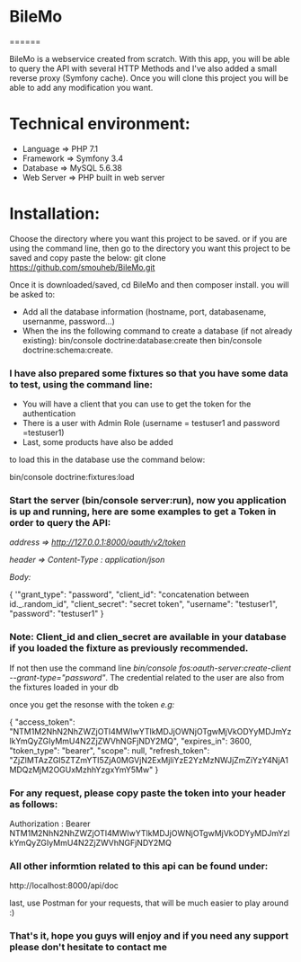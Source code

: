# BileMo
======

BileMo is a webservice created from scratch.
With this app, you will be able to query the API with several HTTP Methods and I've also added a small reverse proxy (Symfony cache).
Once you will clone this project you will be able to add any modification you want.

# Technical environment:

 - Language => PHP 7.1
 - Framework => Symfony 3.4
 - Database => MySQL 5.6.38
 - Web Server => PHP built in web server

# Installation:

Choose the directory where you want this project to be saved.
or if you are using the command line, then go to the directory you want this project to be saved and copy paste the below:
git clone https://github.com/smouheb/BileMo.git

Once it is downloaded/saved, cd BileMo and then composer install.
you will be asked to:
- Add all the database information (hostname, port, databasename, usernanme, password...)
- When the ins the following command to create a database (if not already existing):
    bin/console doctrine:database:create
    then bin/console doctrine:schema:create.

### I have also prepared some fixtures so that you have some data to test, using the command line:

  - You will have a client that you can use to get the token for the authentication
  - There is a user with Admin Role (username = testuser1 and password =testuser1)
  - Last, some products have also be added
  
  to load this in the database use the command below:
  
  bin/console doctrine:fixtures:load

### Start the server (bin/console server:run), now you application is up and running, here are some examples to get a Token in order to query the API:

*address => http://127.0.0.1:8000/oauth/v2/token*

*header => Content-Type : application/json*

*Body:*

{
	'"grant_type": "password",
	"client_id": "concatenation between id._.random_id",
	"client_secret": "secret token",
	"username": "testuser1",
	"password": "testuser1"
}

### Note: Client_id and clien_secret are available in your database if you loaded the fixture as previously recommended. 
If not then use the command line *bin/console fos:oauth-server:create-client --grant-type="password"*.
The credential related to the user are also from the fixtures loaded in your db

once you get the resonse with the token *e.g:*

{
    "access_token": "NTM1M2NhN2NhZWZjOTI4MWIwYTlkMDJjOWNjOTgwMjVkODYyMDJmYzlkYmQyZGIyMmU4N2ZjZWVhNGFjNDY2MQ",
    "expires_in": 3600,
    "token_type": "bearer",
    "scope": null,
    "refresh_token": "ZjZlMTAzZGI5ZTZmYTI5ZjA0MGVjN2ExMjliYzE2YzMzNWJjZmZiYzY4NjA1MDQzMjM2OGUxMzhhYzgxYmY5Mw"
}

### For any request, please copy paste the token into your header as follows:

Authorization : Bearer NTM1M2NhN2NhZWZjOTI4MWIwYTlkMDJjOWNjOTgwMjVkODYyMDJmYzlkYmQyZGIyMmU4N2ZjZWVhNGFjNDY2MQ


### All other informtion related to this api can be found under:
http://localhost:8000/api/doc

last, use Postman for your requests, that will be much easier to play around :)

### That's it, hope you guys will enjoy and if you need any support please don't hesitate to contact me


